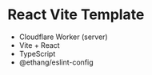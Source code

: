 # React Vite Template

* Cloudflare Worker (server)
* Vite + React
* TypeScript
* @ethang/eslint-config